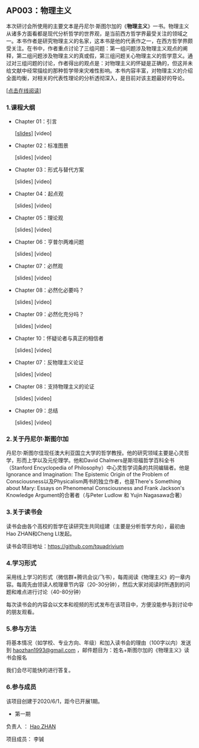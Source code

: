 ## AP003：物理主义

本次研讨会所使用的主要文本是丹尼尔·斯图尔加的《**物理主义**》一书。物理主义从诸多方面看都是现代分析哲学的世界观，是当前西方哲学界最受关注的领域之一。本书作者是研究物理主义的名家，这本书是他的代表作之一，在西方哲学界颇受关注。在书中，作者重点讨论了三组问题：第一组问题涉及物理主义观点的阐释，第二组问题涉及物理主义的真或假，第三组问题关心物理主义的哲学意义。通过对三组问题的讨论，作者得出的观点是：对物理主义的怀疑是正确的，但这并未给文献中经常描绘的那种哲学带来灾难性影响。本书内容丰富，对物理主义的介绍全面均衡，对相关的代表性理论的分析透彻深入，是目前对该主题最好的导论。

[[点击在线阅读]](https://tquadrivium.github.io/Physicalism/)

### 1.课程大纲

- Chapter 01：引言

  [[slides]](slides/chapter01/introduction.pdf) [video]

- Chapter 02：标准图景

  [slides] [video]

- Chapter 03：形式与替代方案

  [slides] [video]

- Chapter 04：起点观

  [slides] [video]

- Chapter 05：理论观

  [slides] [video]

- Chapter 06：亨普尔两难问题

  [slides] [video]

- Chapter 07：必然观

  [slides] [video]

- Chapter 08：必然化必要吗？

  [slides] [video]

- Chapter 09：必然化充分吗？

  [slides] [video]

- Chapter 10：怀疑论者与真正的相信者

  [slides] [video]

- Chapter 07：反物理主义论证

  [slides] [video]

- Chapter 08：支持物理主义的论证

  [slides] [video]

- Chapter 09：总结

  [slides] [video]

  

### 2.关于丹尼尔·斯图尔加

丹尼尔·斯图尔佳现任澳大利亚国立大学的哲学教授。他的研究领域主要是心灵哲学，形而上学以及元伦理学。他和David Chalmers是斯坦福哲学百科全书（Stanford Encyclopedia of Philosophy）中心灵哲学词条的共同编辑者。他是Ignorance and Imagination: The Epistemic Origin of the Problem of Consciousness以及Physicalism两书的独立作者，也是There's Something about Mary: Essays on Phenomenal Consciousness and Frank Jackson's Knowledge Argument的合著者（与Peter Ludlow 和 Yujin Nagasawa合著）

### 3.关于读书会

读书会由各个高校的哲学在读研究生共同组建（主要是分析哲学方向），最初由Hao ZHAN和Cheng LI发起。

读书会项目地址：https://github.com/tquadrivium

### 4.学习形式

采用线上学习的形式（微信群+腾讯会议/飞书），每周阅读《物理主义》的一章内容。每周先由领读人梳理章节内容（20-30分钟），然后大家对阅读时所遇到的问题和难点进行讨论（40-80分钟）

每次读书会的内容会以文本和视频的形式发布在该项目中，方便没能参与到讨论中的朋友观看。

### 5.参与方法

将基本情况（如学校、专业方向、年级）和加入读书会的理由（100字以内）发送到 [haozhan1993@gmail.com](mailto:haozhan1993@gmail.com) ，邮件题目为：姓名+斯图尔加的《物理主义》读书会报名

我们会尽可能快的进行答复。

### 6.参与成员

该项目创建于2020/6/1，距今已开展1期。

- 第一期

负责人	：	[Hao ZHAN](https://github.com/zhanhao93)

项目成员：	李铖